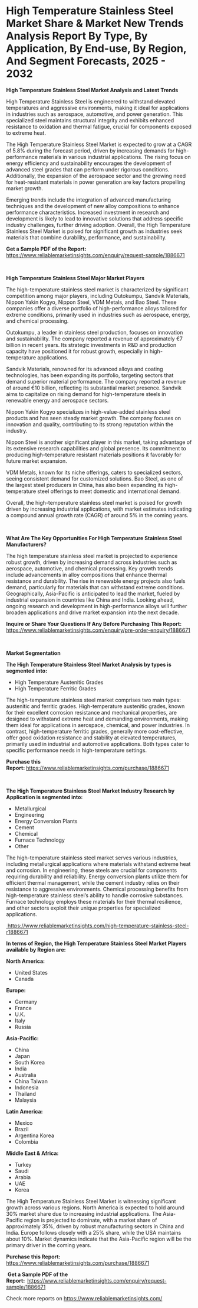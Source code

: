 <p><h1>High Temperature Stainless Steel Market Share & Market New Trends Analysis Report By Type, By Application, By End-use, By Region, And Segment Forecasts, 2025 - 2032</h1></p><p><strong>High Temperature Stainless Steel Market Analysis and Latest Trends</strong></p>
<p><p>High Temperature Stainless Steel is engineered to withstand elevated temperatures and aggressive environments, making it ideal for applications in industries such as aerospace, automotive, and power generation. This specialized steel maintains structural integrity and exhibits enhanced resistance to oxidation and thermal fatigue, crucial for components exposed to extreme heat.</p><p>The High Temperature Stainless Steel Market is expected to grow at a CAGR of 5.8% during the forecast period, driven by increasing demands for high-performance materials in various industrial applications. The rising focus on energy efficiency and sustainability encourages the development of advanced steel grades that can perform under rigorous conditions. Additionally, the expansion of the aerospace sector and the growing need for heat-resistant materials in power generation are key factors propelling market growth.</p><p>Emerging trends include the integration of advanced manufacturing techniques and the development of new alloy compositions to enhance performance characteristics. Increased investment in research and development is likely to lead to innovative solutions that address specific industry challenges, further driving adoption. Overall, the High Temperature Stainless Steel Market is poised for significant growth as industries seek materials that combine durability, performance, and sustainability.</p></p>
<p><strong>Get a Sample PDF of the Report:&nbsp;</strong> <a href="https://www.reliablemarketinsights.com/enquiry/request-sample/1886671?utm_campaign=3551&utm_medium=2&utm_source=Github&utm_content=ia&utm_term=01042025&utm_id=high-temperature-stainless-steel">https://www.reliablemarketinsights.com/enquiry/request-sample/1886671</a></p>
<p>&nbsp;</p>
<p><strong>High Temperature Stainless Steel Major Market Players</strong></p>
<p><p>The high-temperature stainless steel market is characterized by significant competition among major players, including Outokumpu, Sandvik Materials, Nippon Yakin Kogyo, Nippon Steel, VDM Metals, and Bao Steel. These companies offer a diverse portfolio of high-performance alloys tailored for extreme conditions, primarily used in industries such as aerospace, energy, and chemical processing.</p><p>Outokumpu, a leader in stainless steel production, focuses on innovation and sustainability. The company reported a revenue of approximately €7 billion in recent years. Its strategic investments in R&D and production capacity have positioned it for robust growth, especially in high-temperature applications.</p><p>Sandvik Materials, renowned for its advanced alloys and coating technologies, has been expanding its portfolio, targeting sectors that demand superior material performance. The company reported a revenue of around €10 billion, reflecting its substantial market presence. Sandvik aims to capitalize on rising demand for high-temperature steels in renewable energy and aerospace sectors.</p><p>Nippon Yakin Kogyo specializes in high-value-added stainless steel products and has seen steady market growth. The company focuses on innovation and quality, contributing to its strong reputation within the industry.</p><p>Nippon Steel is another significant player in this market, taking advantage of its extensive research capabilities and global presence. Its commitment to producing high-temperature resistant materials positions it favorably for future market expansion.</p><p>VDM Metals, known for its niche offerings, caters to specialized sectors, seeing consistent demand for customized solutions. Bao Steel, as one of the largest steel producers in China, has also been expanding its high-temperature steel offerings to meet domestic and international demand.</p><p>Overall, the high-temperature stainless steel market is poised for growth driven by increasing industrial applications, with market estimates indicating a compound annual growth rate (CAGR) of around 5% in the coming years.</p></p>
<p>&nbsp;</p>
<p><strong>What Are The Key Opportunities For High Temperature Stainless Steel Manufacturers?</strong></p>
<p><p>The high temperature stainless steel market is projected to experience robust growth, driven by increasing demand across industries such as aerospace, automotive, and chemical processing. Key growth trends include advancements in alloy compositions that enhance thermal resistance and durability. The rise in renewable energy projects also fuels demand, particularly for materials that can withstand extreme conditions. Geographically, Asia-Pacific is anticipated to lead the market, fueled by industrial expansion in countries like China and India. Looking ahead, ongoing research and development in high-performance alloys will further broaden applications and drive market expansion into the next decade.</p></p>
<p><strong>Inquire or Share Your Questions If Any Before Purchasing This Report:</strong> <a href="https://www.reliablemarketinsights.com/enquiry/pre-order-enquiry/1886671?utm_campaign=3551&utm_medium=2&utm_source=Github&utm_content=ia&utm_term=01042025&utm_id=high-temperature-stainless-steel">https://www.reliablemarketinsights.com/enquiry/pre-order-enquiry/1886671</a></p>
<p>&nbsp;</p>
<p><strong>Market Segmentation</strong></p>
<p><strong>The High Temperature Stainless Steel Market Analysis by types is segmented into:</strong></p>
<p><ul><li>High Temperature Austenitic Grades</li><li>High Temperature Ferritic Grades</li></ul></p>
<p><p>The high-temperature stainless steel market comprises two main types: austenitic and ferritic grades. High-temperature austenitic grades, known for their excellent corrosion resistance and mechanical properties, are designed to withstand extreme heat and demanding environments, making them ideal for applications in aerospace, chemical, and power industries. In contrast, high-temperature ferritic grades, generally more cost-effective, offer good oxidation resistance and stability at elevated temperatures, primarily used in industrial and automotive applications. Both types cater to specific performance needs in high-temperature settings.</p></p>
<p><strong>Purchase this Report:&nbsp;</strong><a href="https://www.reliablemarketinsights.com/purchase/1886671?utm_campaign=3551&utm_medium=2&utm_source=Github&utm_content=ia&utm_term=01042025&utm_id=high-temperature-stainless-steel">https://www.reliablemarketinsights.com/purchase/1886671</a></p>
<p>&nbsp;</p>
<p><strong>The High Temperature Stainless Steel Market Industry Research by Application is segmented into:</strong></p>
<p><ul><li>Metallurgical</li><li>Engineering</li><li>Energy Conversion Plants</li><li>Cement</li><li>Chemical</li><li>Furnace Technology</li><li>Other</li></ul></p>
<p><p>The high-temperature stainless steel market serves various industries, including metallurgical applications where materials withstand extreme heat and corrosion. In engineering, these steels are crucial for components requiring durability and reliability. Energy conversion plants utilize them for efficient thermal management, while the cement industry relies on their resistance to aggressive environments. Chemical processing benefits from high-temperature stainless steel’s ability to handle corrosive substances. Furnace technology employs these materials for their thermal resilience, and other sectors exploit their unique properties for specialized applications.</p></p>
<p><a href="https://www.reliablemarketinsights.com/high-temperature-stainless-steel-r1886671?utm_campaign=3551&utm_medium=2&utm_source=Github&utm_content=ia&utm_term=01042025&utm_id=high-temperature-stainless-steel">&nbsp;https://www.reliablemarketinsights.com/high-temperature-stainless-steel-r1886671</a></p>
<p><strong>In terms of Region, the High Temperature Stainless Steel Market Players available by Region are:</strong></p>
<p>
    <p> <strong> North America: </strong>
        <ul>
            <li>United States</li>
            <li>Canada</li>
        </ul>
        </p> 
    <p> <strong> Europe: </strong>
        <ul>
            <li>Germany</li>
            <li>France</li>
            <li>U.K.</li>
            <li>Italy</li>
            <li>Russia</li>
        </ul>
        </p> 
    <p> <strong> Asia-Pacific: </strong>
        <ul>
            <li>China</li>
            <li>Japan</li>
            <li>South Korea</li>
            <li>India</li>
            <li>Australia</li>
            <li>China Taiwan</li>
            <li>Indonesia</li>
            <li>Thailand</li>
            <li>Malaysia</li>
        </ul>
        </p> 
    <p> <strong> Latin America: </strong>
        <ul>
            <li>Mexico</li>
            <li>Brazil</li>
            <li>Argentina Korea</li>
            <li>Colombia</li>
        </ul>
        </p> 
    <p> <strong> Middle East & Africa: </strong>
        <ul>
            <li>Turkey</li>
            <li>Saudi</li>
            <li>Arabia</li>
            <li>UAE</li>
            <li>Korea</li>
        </ul>
    </p>
    </p>
<p><p>The High Temperature Stainless Steel Market is witnessing significant growth across various regions. North America is expected to hold around 30% market share due to increasing industrial applications. The Asia-Pacific region is projected to dominate, with a market share of approximately 35%, driven by robust manufacturing sectors in China and India. Europe follows closely with a 25% share, while the USA maintains about 10%. Market dynamics indicate that the Asia-Pacific region will be the primary driver in the coming years.</p></p>
<p><strong>Purchase this Report: </strong><a href="https://www.reliablemarketinsights.com/purchase/1886671?utm_campaign=3551&utm_medium=2&utm_source=Github&utm_content=ia&utm_term=01042025&utm_id=high-temperature-stainless-steel">https://www.reliablemarketinsights.com/purchase/1886671</a></p>
<p>&nbsp;<strong>Get a Sample PDF of the Report:&nbsp;&nbsp;</strong><a href="https://www.reliablemarketinsights.com/enquiry/request-sample/1886671?utm_campaign=3551&utm_medium=2&utm_source=Github&utm_content=ia&utm_term=01042025&utm_id=high-temperature-stainless-steel">https://www.reliablemarketinsights.com/enquiry/request-sample/1886671</a></p>
<p><strong></strong></p>
<p>Check more reports on <a href="https://www.reliablemarketinsights.com/?utm_campaign=3551&utm_medium=2&utm_source=Github&utm_content=ia&utm_term=01042025&utm_id=high-temperature-stainless-steel">https://www.reliablemarketinsights.com/</a></p>